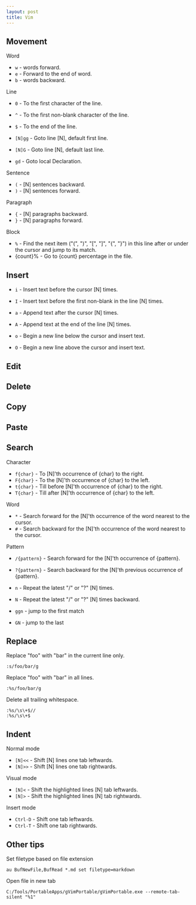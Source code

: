 ```yaml
---
layout: post
title: Vim
---
```


## Movement

Word

* `w` - words forward.
* `e` - Forward to the end of word.
* `b` - words backward.

Line

* `0` - To the first character of the line.
* `^` - To the first non-blank character of the line.
* `$` - To the end of the line.

* `[N]gg` - Goto line [N], default first line.
* `[N]G` - Goto line [N], default last line.
* `gd` - Goto local Declaration.


Sentence

* `(` - [N] sentences backward.
* `)` - [N] sentences forward.

Paragraph

* `{` - [N] paragraphs backward.
* `}` - [N] paragraphs forward.

Block

* `%` - Find the next item ("(", ")", "[", "]", "{", "}") in this line after or under the cursor and jump to its match.
* {count}% - Go to {count} percentage in the file.


## Insert

* `i` - Insert text before the cursor [N] times.
* `I` - Insert text before the first non-blank in the line [N] times.
* `a` - Append text after the cursor [N] times.
* `A` - Append text at the end of the line [N] times.

* `o` - Begin a new line below the cursor and insert text.
* `O` - Begin a new line above the cursor and insert text.

## Edit

## Delete

## Copy

## Paste

## Search

Character

* `f{char}` - To [N]'th occurrence of {char} to the right.
* `F{char}` - To the [N]'th occurrence of {char} to the left.
* `t{char}` - Till before [N]'th occurrence of {char} to the right.
* `T{char}` - Till after [N]'th occurrence of {char} to the left.

Word

* `*` - Search forward for the [N]'th occurrence of the word nearest to the cursor.
* `#` - Search backward for the [N]'th occurrence of the word nearest to the cursor.

Pattern

* `/{pattern}` - Search forward for the [N]'th occurrence of {pattern}.
* `?{pattern}` - Search backward for the [N]'th previous occurrence of {pattern}.

* `n` - Repeat the latest "/" or "?" [N] times.
* `N` - Repeat the latest "/" or "?" [N] times backward.
* `ggn` - jump to the first match
* `GN` - jump to the last

## Replace

Replace "foo" with "bar" in the current line only.

    :s/foo/bar/g

Replace "foo" with "bar" in all lines.

    :%s/foo/bar/g

Delete all trailing whitespace.

    :%s/\s\+$//
    :%s/\s\+$

## Indent

Normal mode

* `[N]<<` - Shift [N] lines one tab leftwards.
* `[N]>>` - Shift [N] lines one tab rightwards.

Visual mode

* `[N]<` - Shift the highlighted lines [N] tab leftwards.
* `[N]>` - Shift the highlighted lines [N] tab rightwards.

Insert mode

* `Ctrl-D` - Shift one tab leftwards.
* `Ctrl-T` - Shift one tab rightwards.


## Other tips

Set filetype based on file extension

    au BufNewFile,BufRead *.md set filetype=markdown

Open file in new tab

    C:/Tools/PortableApps/gVimPortable/gVimPortable.exe --remote-tab-silent "%1"

